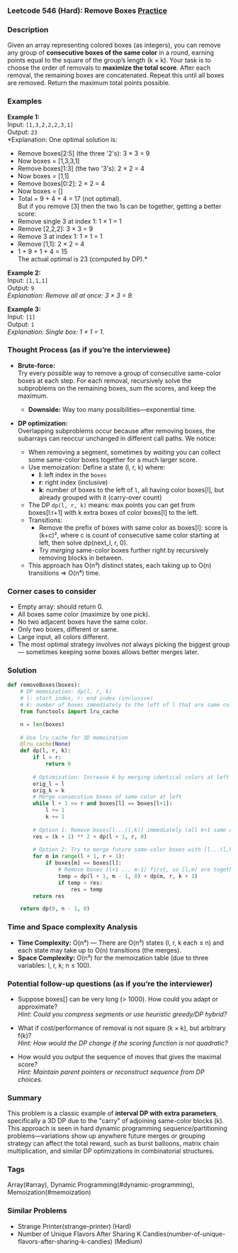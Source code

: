 ### Leetcode 546 (Hard): Remove Boxes [Practice](https://leetcode.com/problems/remove-boxes)

### Description  
Given an array representing colored boxes (as integers), you can remove any group of **consecutive boxes of the same color** in a round, earning points equal to the square of the group’s length (k × k). Your task is to choose the order of removals to **maximize the total score**. After each removal, the remaining boxes are concatenated. Repeat this until all boxes are removed. Return the maximum total points possible.

### Examples  

**Example 1:**  
Input: `[1,3,2,2,2,3,1]`  
Output: `23`  
*Explanation: One optimal solution is:  
- Remove boxes[2:5] (the three '2's): 3 × 3 = 9  
- Now boxes = [1,3,3,1]  
- Remove boxes[1:3] (the two '3's): 2 × 2 = 4  
- Now boxes = [1,1]  
- Remove boxes[0:2]: 2 × 2 = 4  
- Now boxes = []  
- Total = 9 + 4 + 4 = 17 (not optimal).  
But if you remove [3] then the two 1s can be together, getting a better score:  
- Remove single 3 at index 1: 1 × 1 = 1  
- Remove [2,2,2]: 3 × 3 = 9  
- Remove 3 at index 1: 1 × 1 = 1  
- Remove [1,1]: 2 × 2 = 4  
- 1 + 9 + 1 + 4 = 15  
The actual optimal is 23 (computed by DP).*

**Example 2:**  
Input: `[1,1,1]`  
Output: `9`  
*Explanation: Remove all at once: 3 × 3 = 9.*

**Example 3:**  
Input: `[1]`  
Output: `1`  
*Explanation: Single box: 1 × 1 = 1.*


### Thought Process (as if you’re the interviewee)  
- **Brute-force:**  
  Try every possible way to remove a group of consecutive same-color boxes at each step. For each removal, recursively solve the subproblems on the remaining boxes, sum the scores, and keep the maximum.  
  - **Downside:** Way too many possibilities—exponential time.

- **DP optimization:**  
  Overlapping subproblems occur because after removing boxes, the subarrays can reoccur unchanged in different call paths. We notice:  
  - When removing a segment, sometimes by *waiting* you can collect some same-color boxes together for a much larger score.  
  - Use memoization: Define a state (l, r, k) where:
     - **l**: left index in the `boxes`
     - **r**: right index (inclusive)
     - **k**: number of boxes to the left of `l`, all having color boxes[l], but already grouped with it (carry-over count)
  - The DP `dp(l, r, k)` means: max points you can get from boxes[l:r+1] with k extra boxes of color boxes[l] to the left.
  - Transitions:
    - Remove the prefix of boxes with same color as boxes[l]: score is (k+c)², where c is count of consecutive same color starting at left, then solve dp(next_l, r, 0).
    - Try *merging* same-color boxes further right by recursively removing blocks in between.
  - This approach has O(n³) distinct states, each taking up to O(n) transitions ⇒ O(n⁴) time.

### Corner cases to consider  
- Empty array: should return 0.
- All boxes same color (maximize by one pick).
- No two adjacent boxes have the same color.
- Only two boxes, different or same.
- Large input, all colors different.
- The most optimal strategy involves *not* always picking the biggest group — sometimes keeping some boxes allows better merges later.


### Solution

```python
def removeBoxes(boxes):
    # DP memoization: dp(l, r, k)
    # l: start index, r: end index (inclusive)
    # k: number of boxes immediately to the left of l that are same color as boxes[l]
    from functools import lru_cache

    n = len(boxes)
    
    # Use lru_cache for 3D memoization
    @lru_cache(None)
    def dp(l, r, k):
        if l > r:
            return 0
        
        # Optimization: Increase k by merging identical colors at left
        orig_l = l
        orig_k = k
        # Merge consecutive boxes of same color at left
        while l + 1 <= r and boxes[l] == boxes[l+1]:
            l += 1
            k += 1
        
        # Option 1: Remove boxes[l...(l,k)] immediately (all k+1 same colors at start)
        res = (k + 1) ** 2 + dp(l + 1, r, 0)
        
        # Option 2: Try to merge future same-color boxes with [l...(l,k)]
        for m in range(l + 1, r + 1):
            if boxes[m] == boxes[l]:
                # Remove boxes [l+1 ... m-1] first, so [l,m] are together
                temp = dp(l + 1, m - 1, 0) + dp(m, r, k + 1)
                if temp > res:
                    res = temp
        return res

    return dp(0, n - 1, 0)
```

### Time and Space complexity Analysis  

- **Time Complexity:** O(n⁴) — There are O(n³) states (l, r, k each ≤ n) and each state may take up to O(n) transitions (the merges).
- **Space Complexity:** O(n³) for the memoization table (due to three variables: l, r, k; n ≤ 100).

### Potential follow-up questions (as if you’re the interviewer)  

- Suppose boxes[] can be very long (> 1000). How could you adapt or approximate?  
  *Hint: Could you compress segments or use heuristic greedy/DP hybrid?*

- What if cost/performance of removal is not square (k × k), but arbitrary f(k)?  
  *Hint: How would the DP change if the scoring function is not quadratic?*

- How would you output the sequence of moves that gives the maximal score?  
  *Hint: Maintain parent pointers or reconstruct sequence from DP choices.*

### Summary
This problem is a classic example of **interval DP with extra parameters**, specifically a 3D DP due to the "carry" of adjoining same-color blocks (k). This approach is seen in hard dynamic programming sequence/partitioning problems—variations show up anywhere future merges or grouping strategy can affect the total reward, such as burst balloons, matrix chain multiplication, and similar DP optimizations in combinatorial structures.

### Tags
Array(#array), Dynamic Programming(#dynamic-programming), Memoization(#memoization)

### Similar Problems
- Strange Printer(strange-printer) (Hard)
- Number of Unique Flavors After Sharing K Candies(number-of-unique-flavors-after-sharing-k-candies) (Medium)